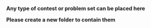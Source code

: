 **Any type of contest or problem set can be placed here**

**Please create a new folder to contain them**
